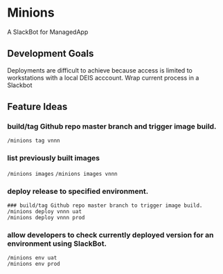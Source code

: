 # Minions
A SlackBot for ManagedApp

## Development Goals
Deployments are difficult to achieve because access is limited to workstations with a local DEIS acccount. Wrap current
process in a Slackbot

## Feature Ideas
### build/tag Github repo master branch and trigger image build.
```
/minions tag vnnn
```

### list previously built images
`/minions images`
`/minions images vnnn`

### deploy release to specified environment.
```
### build/tag Github repo master branch to trigger image build. 
/minions deploy vnnn uat
/minions deploy vnnn prod
```

### allow developers to check currently deployed version for an environment using SlackBot.
```
/minions env uat
/minions env prod
```
